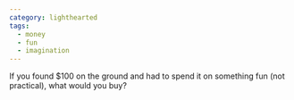 ```yaml
---
category: lighthearted
tags:
  - money
  - fun
  - imagination
---
```


If you found $100 on the ground and had to spend it on something fun (not practical), what would you buy?
